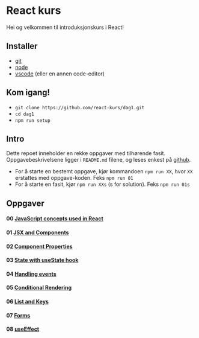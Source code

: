 # React kurs

Hei og velkommen til introduksjonskurs i React!

## Installer
* [git](https://git-scm.com/downloads)
* [node](https://nodejs.org/en/download/)
* [vscode](https://code.visualstudio.com/download) (eller en annen code-editor)

## Kom igang!
* `git clone https://github.com/react-kurs/dag1.git`
* `cd dag1`
* `npm run setup`

## Intro
Dette repoet inneholder en rekke oppgaver med tilhørende fasit.
Oppgavebeskrivelsene ligger i `README.md` filene, og leses enkest på [github](https://github.com/react-kurs/dag1).
* For å starte en bestemt oppgave, kjør kommandoen `npm run XX`, hvor `XX` erstattes med oppgave-koden. Feks `npm run 01`
* For å starte en fasit, kjør `npm run XXs` (s for solution). Feks `npm run 01s`

## Oppgaver
#### 00 [JavaScript concepts used in React](00-js-concepts/README.md)
#### 01 [JSX and Components](01-components/README.md)
#### 02 [Component Properties](02-props/README.md)
#### 03 [State with useState hook](03-state/README.md)
#### 04 [Handling events](04-handlingevents/README.md)
#### 05 [Conditional Rendering](05-conditionalrendering/README.md)
#### 06 [List and Keys](06-list-keys/README.md)
#### 07 [Forms](07-forms/README.md)
#### 08 [useEffect](08-useEffect/README.md)
